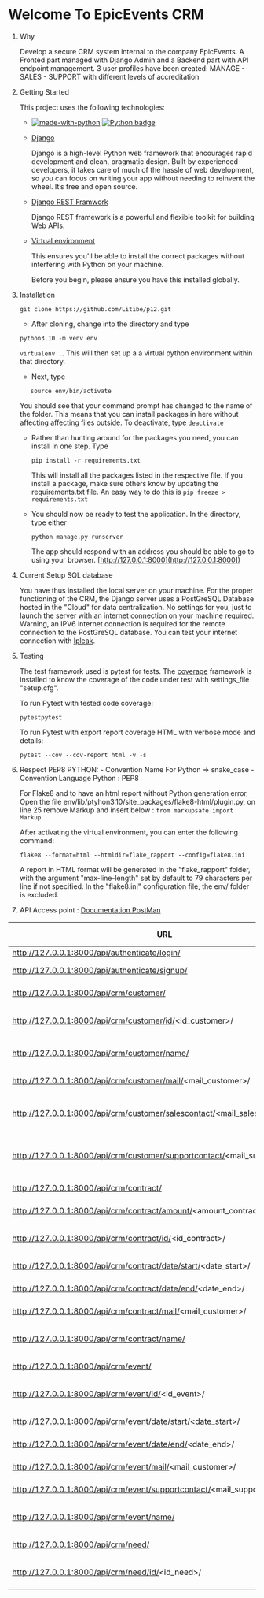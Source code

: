 # Welcome To EpicEvents CRM

1. Why

   Develop a secure CRM system internal to the company EpicEvents. A Fronted part managed with Django Admin and a Backend part with API endpoint management.
   3 user profiles have been created: MANAGE - SALES - SUPPORT with different levels of accreditation

2. Getting Started

   This project uses the following technologies:

   - [![made-with-python](https://img.shields.io/badge/Made%20with-Python-1f425f.svg)](https://www.python.org/)
   [![Python badge](https://img.shields.io/badge/Python->=3.10-blue.svg)](https://www.python.org/)


   - [Django](https://www.djangoproject.com)

     Django is a high-level Python web framework that encourages rapid development and clean, pragmatic design. Built by experienced developers, it takes care of much of the hassle of web development, so you can focus on writing your app without needing to reinvent the wheel. It’s free and open source.

   - [Django REST Framwork](https://www.django-rest-framework.org)

     Django REST framework is a powerful and flexible toolkit for building Web APIs.

   - [Virtual environment](https://virtualenv.pypa.io/en/stable/installation.html)

     This ensures you'll be able to install the correct packages without interfering with Python on your machine.

     Before you begin, please ensure you have this installed globally.



3. Installation
   ```shell
   git clone https://github.com/Litibe/p12.git
   ```

   - After cloning, change into the directory and type 
   ```shell
   python3.10 -m venv env
   ```
   <code>virtualenv .</code>. This will then set up a a virtual python environment within that directory.

   - Next, type 
   ```
      source env/bin/activate
      ```
      You should see that your command prompt has changed to the name of the folder. This means that you can install packages in here without affecting affecting files outside. To deactivate, type <code>deactivate</code>

   - Rather than hunting around for the packages you need, you can install in one step. Type 
      ```
      pip install -r requirements.txt
      ```
      This will install all the packages listed in the respective file. If you install a package, make sure others know by updating the requirements.txt file. An easy way to do this is 
         ```
         pip freeze > requirements.txt
         ```

   - You should now be ready to test the application. In the directory, type either 
      ```
      python manage.py runserver
      ```
      The app should respond with an address you should be able to go to using your browser.  [http://127.0.0.1:8000](http://127.0.0.1:8000])

4. Current Setup SQL database

   You have thus installed the local server on your machine. For the proper functioning of the CRM, the Django server uses a PostGreSQL Database hosted in the "Cloud" for data centralization. No settings for you, just to launch the server with an internet connection on your machine required.
   Warning, an IPV6 internet connection is required for the remote connection to the PostGreSQL database. You can test your internet connection with [Ipleak](https://ipleak.net).


5. Testing

   The test framework used is pytest for tests.
   The [coverage](https://coverage.readthedocs.io/en/6.3.2/) framework is installed to know the coverage of the code under test with settings_file "setup.cfg".

   To run Pytest with tested code coverage: 
   ```
   pytestpytest
   ```

   To run Pytest with export report coverage HTML with verbose mode and details:

   ```
   pytest --cov --cov-report html -v -s
   ```

6. Respect PEP8 PYTHON:
         - Convention Name
            For Python => snake_case
         - Convention Language Python : PEP8
      
      For Flake8 and to have an html report without Python generation error, Open the file env/lib/ptyhon3.10/site_packages/flake8-html/plugin.py, on line 25 remove Markup and insert below : 
       ```
         from markupsafe import Markup
       ```
      
      After activating the virtual environment, you can enter the following command:

      ```
      flake8 --format=html --htmldir=flake_rapport --config=flake8.ini
      ```

      A report in HTML format will be generated in the "flake_rapport" folder, with the argument "max-line-length" set by default to 79 characters per line if not specified.
       In the "flake8.ini" configuration file, the env/ folder is excluded.

7. API Access point : [Documentation PostMan](https://documenter.getpostman.com/view/16769688/Uyr7HyL3) 

| URL                                                                       | METHOD ACCEPTED  | Action                                                                                |   |   |
|---------------------------------------------------------------------------|------------------|---------------------------------------------------------------------------------------|---|---|
| http://127.0.0.1:8000/api/authenticate/login/                             | POST             | Get login token                                                                       
| http://127.0.0.1:8000/api/authenticate/signup/                            | POST             | Creation of a new user, if profile manage                                            
| http://127.0.0.1:8000/api/crm/customer/                                   | GET,POST         | Get list of all customers into DB or create it                                        |   |   |
| http://127.0.0.1:8000/api/crm/customer/id/<id_customer>/                  | GET, PUT, DELETE | Get a customer by this ID, update informations or delete.                             |   |   |
| http://127.0.0.1:8000/api/crm/customer/name/                              | GET              | Search a customer by last_name, first_name or last+first_name                         |   |   |
| http://127.0.0.1:8000/api/crm/customer/mail/<mail_customer>/              | GET              | Search a customer by this mail                                                        |   |   |
| http://127.0.0.1:8000/api/crm/customer/salescontact/<mail_sales_contact>/ | GET              | Search all Customer assigned for a Sale Contact by this mail (profile_staff=="Sales") |   |   |
| http://127.0.0.1:8000/api/crm/customer/supportcontact/<mail_support_contact>/ | GET              | Search all Customer assigned for a Support Contact by this mail (profile_staff=="Support") |   |   |
| http://127.0.0.1:8000/api/crm/contract/                                   | GET, POST        | Get all contracts into DB or create it                                                |   |   |
| http://127.0.0.1:8000/api/crm/contract/amount/<amount_contract>/                   | GET              | Get contract by amount (with or without $)                                            |   |   |
| http://127.0.0.1:8000/api/crm/contract/id/<id_contract>/                  | GET,PUT, DELETE  | Get a contract by this ID, update informations or delete.                             |   |   |
| http://127.0.0.1:8000/api/crm/contract/date/start/<date_start>/                 | GET              | Search a contract by date_start                                                            |   |   |
| http://127.0.0.1:8000/api/crm/contract/date/end/<date_end>/                 | GET              | Search a contract by date_end                                                              |   |   |
| http://127.0.0.1:8000/api/crm/contract/mail/<mail_customer>/                 | GET              | Search contract by mail customer                                                              |   |   |
| http://127.0.0.1:8000/api/crm/contract/name/                 | GET              | Search a contract by last_name, first_name or last+first_name customer                                                           |   |   |
| http://127.0.0.1:8000/api/crm/event/                 | GET,  POST              | Get all events into DB or create it                                                       |   |   |
| http://127.0.0.1:8000/api/crm/event/id/<id_event>/                 | GET, PUT, DELETE             | Get a event by this ID, update informations or delete.                                                       |   |   |
| http://127.0.0.1:8000/api/crm/event/date/start/<date_start>/                 | GET              | Search a event by date_start                                                            |   |   |
| http://127.0.0.1:8000/api/crm/event/date/end/<date_end>/                 | GET              | Search a event by date_end                                                              |   |   |
| http://127.0.0.1:8000/api/crm/event/mail/<mail_customer>/                 | GET              | Search event by mail customer                                                              |   |   |
| http://127.0.0.1:8000/api/crm/event/supportcontact/<mail_support_contact>/                 | GET              | Search event by mail support_contact assigned                                                              |   |   |
| http://127.0.0.1:8000/api/crm/event/name/                 | GET              | Search a event by last_name, first_name or last+first_name customer                                                         |   |   |
| http://127.0.0.1:8000/api/crm/need/                 | GET,  POST              | Get all needs into DB or create it                                                       |   |   |
| http://127.0.0.1:8000/api/crm/need/id/<id_need>/                 | GET, PUT, DELETE             | Get a need by this ID, update informations or delete.                                                       |   |   |